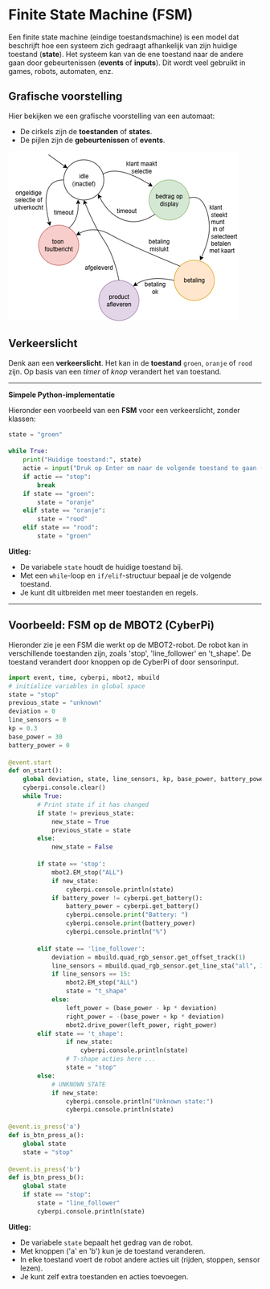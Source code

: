 # Finite State Machine (FSM)

Een finite state machine (eindige toestandsmachine) is een model dat beschrijft hoe een systeem zich gedraagt afhankelijk van zijn huidige toestand (**state**). Het systeem kan van de ene toestand naar de andere gaan door gebeurtenissen (**events** of **inputs**). Dit wordt veel gebruikt in games, robots, automaten, enz.

## Grafische voorstelling

Hier bekijken we een grafische voorstelling van een automaat:
- De cirkels zijn de **toestanden** of **states**.
- De pijlen zijn de **gebeurtenissen** of **events**.

![Vending-machine](images/fsm_automaat.png)

## Verkeerslicht 
Denk aan een **verkeerslicht**. Het kan in de **toestand** `groen`, `oranje` of `rood` zijn. Op basis van een *timer* of *knop* verandert het van toestand.

---

**Simpele Python-implementatie**

Hieronder een voorbeeld van een **FSM** voor een verkeerslicht, zonder klassen:

```python
state = "groen"

while True:
    print("Huidige toestand:", state)
    actie = input("Druk op Enter om naar de volgende toestand te gaan (of 'stop' om te stoppen): ")
    if actie == "stop":
        break
    if state == "groen":
        state = "oranje"
    elif state == "oranje":
        state = "rood"
    elif state == "rood":
        state = "groen"
```

**Uitleg:**  
- De variabele `state` houdt de huidige toestand bij.  
- Met een `while`-loop en `if/elif`-structuur bepaal je de volgende toestand.  
- Je kunt dit uitbreiden met meer toestanden en regels.

---

## Voorbeeld: FSM op de MBOT2 (CyberPi)

Hieronder zie je een FSM die werkt op de MBOT2-robot. De robot kan in verschillende toestanden zijn, zoals 'stop', 'line_follower' en 't_shape'. De toestand verandert door knoppen op de CyberPi of door sensorinput.

```python
import event, time, cyberpi, mbot2, mbuild
# initialize variables in global space
state = "stop"
previous_state = "unknown"
deviation = 0
line_sensors = 0
kp = 0.3
base_power = 30
battery_power = 0

@event.start
def on_start():
    global deviation, state, line_sensors, kp, base_power, battery_power
    cyberpi.console.clear()
    while True:
        # Print state if it has changed
        if state != previous_state:
            new_state = True
            previous_state = state
        else:
            new_state = False

        if state == 'stop':
            mbot2.EM_stop("ALL")
            if new_state:
                cyberpi.console.println(state)
            if battery_power != cyberpi.get_battery():
                battery_power = cyberpi.get_battery()
                cyberpi.console.print("Battery: ")
                cyberpi.console.print(battery_power)
                cyberpi.console.println("%")

        elif state == 'line_follower':
            deviation = mbuild.quad_rgb_sensor.get_offset_track(1)
            line_sensors = mbuild.quad_rgb_sensor.get_line_sta("all", 1)
            if line_sensors == 15:
                mbot2.EM_stop("ALL")
                state = "t_shape"
            else:
                left_power = (base_power - kp * deviation)
                right_power = -(base_power + kp * deviation)
                mbot2.drive_power(left_power, right_power)
        elif state == 't_shape':
                if new_state:
                    cyberpi.console.println(state)
                # T-shape acties here ...
                state = "stop"
        else:
            # UNKNOWN STATE
            if new_state:
                cyberpi.console.println("Unknown state:")
                cyberpi.console.println(state)

@event.is_press('a')
def is_btn_press_a():
    global state
    state = "stop"

@event.is_press('b')
def is_btn_press_b():
    global state
    if state == "stop":
        state = "line_follower"
        cyberpi.console.println(state)
```

**Uitleg:**
- De variabele `state` bepaalt het gedrag van de robot.
- Met knoppen ('a' en 'b') kun je de toestand veranderen.
- In elke toestand voert de robot andere acties uit (rijden, stoppen, sensor lezen).
- Je kunt zelf extra toestanden en acties toevoegen.
